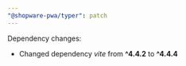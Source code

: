 ```yaml
---
"@shopware-pwa/typer": patch
---
```


Dependency changes:

- Changed dependency _vite_ from **^4.4.2** to **^4.4.4**
